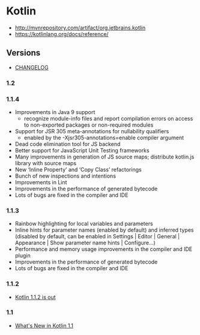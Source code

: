 # Kotlin

* http://mvnrepository.com/artifact/org.jetbrains.kotlin
* https://kotlinlang.org/docs/reference/

## Versions
* [CHANGELOG](https://github.com/JetBrains/kotlin/blob/master/ChangeLog.md)

### 1.2

### 1.1.4

* Improvements in Java 9 support
  * recognize module-info files and report compilation errors on access to non-exported packages or non-required modules
* Support for JSR 305 meta-annotations for nullability qualifiers
  * enabled by the -Xjsr305-annotations=enable compiler argument
* Dead code elimination tool for JS backend
* Better support for JavaScript Unit Testing frameworks
* Many improvements in generation of JS source maps; distribute kotlin.js library with source maps
* New ‘Inline Property’ and ‘Copy Class’ refactorings
* Bunch of new inspections and intentions
* Improvements in Lint
* Improvements in the performance of generated bytecode
* Lots of bugs are fixed in the compiler and IDE

### 1.1.3
* Rainbow highlighting for local variables and parameters
* Inline hints for parameter names (enabled by default) and inferred types (disabled by default, can be enabled in Settings | Editor | General | Appearance | Show parameter name hints | Configure...)
* Performance and memory usage improvements in the compiler and IDE plugin
* Improvements in the performance of generated bytecode
* Lots of bugs are fixed in the compiler and IDE

### 1.1.2
* [Kotlin 1.1.2 is out](https://blog.jetbrains.com/kotlin/2017/04/kotlin-1-1-2-is-out/)

### 1.1
* [What's New in Kotlin 1.1](https://kotlinlang.org/docs/reference/whatsnew11.html)

